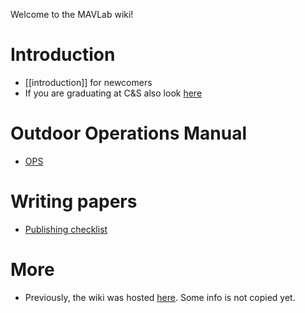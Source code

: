 Welcome to the MAVLab wiki!

# Introduction

 * [[introduction]] for newcomers
 * If you are graduating at C&S also look [here](http://cswiki.lr.tudelft.nl/students/graduation)

# Outdoor Operations Manual

 * [OPS](http://www.github.com/tudelft/Operations)

# Writing papers

 * [Publishing checklist](publishchecklist)

# More

 * Previously, the wiki was hosted [here](https://svn.lr.tudelft.nl/trac/MAVLAB/). Some info is not copied yet.